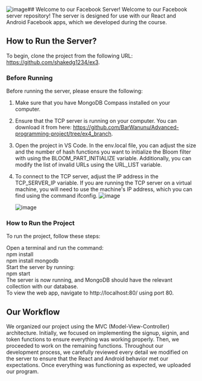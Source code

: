 ![image](https://github.com/shakedg1234/ex3/assets/132774208/bd994cf8-1cc7-41cb-b658-cb92ec9756f5)## Welcome to our Facebook Server!
Welcome to our Facebook server repository! The server is designed for use with our React and Android Facebook apps, which we developed during the course.

## How to Run the Server?
To begin, clone the project from the following URL: https://github.com/shakedg1234/ex3.

### Before Running
Before running the server, please ensure the following:

1. Make sure that you have MongoDB Compass installed on your computer.
2. Ensure that the TCP server is running on your computer. You can download it from here: https://github.com/BarWanunu/Advanced-programming-project/tree/ex4_branch.
3. Open the project in VS Code. In the env.local file, you can adjust the size and the number of hash functions you want to initialize the Bloom filter with using the BLOOM_PART_INITIALIZE variable. Additionally, you can modify the list of invalid URLs using the URL_LIST variable.
4. To connect to the TCP server, adjust the IP address in the TCP_SERVER_IP variable. If you are running the TCP server on a virtual machine, you will need to use the machine's IP address, which you can find using the command ifconfig.
![image](https://github.com/shakedg1234/ex3/assets/132774208/bed8ed8c-2f56-489a-8d95-e5f16ecd2ddc)

   ![image](https://github.com/shakedg1234/ex3/assets/132774208/3f264bb5-9fa4-4644-817a-d9d639dd6a9d)

### How to Run the Project
To run the project, follow these steps: <br>

Open a terminal and run the command:<br>
npm install<br>
npm install mongodb <br>
Start the server by running:<br>
npm start<br>
The server is now running, and MongoDB should have the relevant collection with our database.<br>
To view the web app, navigate to http://localhost:80/ using port 80.<br>
## Our Workflow
We organized our project using the MVC (Model-View-Controller) architecture. Initially, we focused on implementing the signup, signin, and token functions to ensure everything was working properly. Then, we proceeded to work on the remaining functions. Throughout our development process, we carefully reviewed every detail we modified on the server to ensure that the React and Android behavior met our expectations. Once everything was functioning as expected, we uploaded our program.
